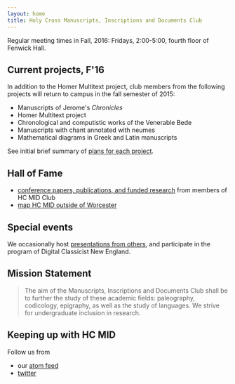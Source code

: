 ```yaml
---
layout: home
title: Holy Cross Manuscripts, Inscriptions and Documents Club
---
```



Regular meeting times in Fall, 2016:  Fridays, 2:00-5:00, fourth floor of Fenwick Hall.

## Current projects, F'16 ##



In addition to the Homer Multitext project, club members from the following projects will return to campus in the fall semester of 2015:

- Manuscripts of Jerome's *Chronicles*
- Homer Multitext project
- Chronological and computistic works of the Venerable Bede
- Manuscripts with chant annotated with neumes
- Mathematical diagrams in Greek and Latin manuscripts

See initial brief summary of [plans for each project](projects).

## Hall of Fame ##

- [conference papers,  publications, and funded research](hof) from members of HC MID Club
- [map HC MID outside of Worcester](where)

## Special events ##


We occasionally host [presentations from others](hosted), and participate in the program of Digital Classicist New England.


## Mission Statement ##


>The aim of the Manuscripts, Inscriptions and Documents Club shall be to further the study of these academic fields: paleography, codicology, epigraphy, as well as the study of languages. We strive for undergraduate inclusion in research.


## Keeping up with HC MID ###

Follow us from

- our [atom feed](atom.xml)
- [twitter](https://twitter.com/hcmid)
